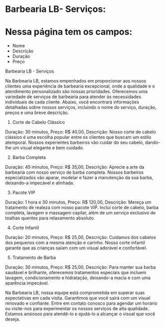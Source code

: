 # Barbearia LB- Serviços:

# Nessa página tem os campos:

* Nome
* Descrição
* Duração
* Preço


Barbearia LB - Serviços

Na Barbearia LB, estamos empenhados em proporcionar aos nossos clientes uma experiência de barbearia excepcional, onde a qualidade e o atendimento personalizado são nossas prioridades. Oferecemos uma variedade de serviços de barbearia para atender às necessidades individuais de cada cliente. Abaixo, você encontrará informações detalhadas sobre nossos serviços, incluindo o nome do serviço, duração, preços e uma breve descrição.

1. Corte de Cabelo Clássico

Duração: 30 minutos,
Preço: R$ 40,00,
Descrição: Nosso corte de cabelo clássico é uma escolha popular entre os clientes que buscam um estilo atemporal. Nossos experientes barbeiros vão cuidar do seu cabelo, dando-lhe um visual elegante e bem cuidado.

2. Barba Completa

Duração: 45 minutos,
Preço: R$ 35,00,
Descrição: Aprecie a arte da barbearia com nosso serviço de barba completa. Nossos barbeiros especializados vão aparar, modelar e fazer a manutenção da sua barba, deixando-a impecável e alinhada.

3. Pacote VIP

Duração: 1 hora e 30 minutos,
Preço: R$ 120,00,
Descrição: Mereça um tratamento de realeza com nosso pacote VIP. Inclui corte de cabelo, barba completa, lavagem e massagem capilar, além de um serviço exclusivo de toalhas quentes para relaxamento absoluto.

4. Corte Infantil

Duração: 20 minutos,
Preço: R$ 25,00,
Descrição: Cuidamos dos cabelos dos pequenos com a mesma atenção e carinho. Nosso corte infantil garante que as crianças saiam com um visual adorável e confortável.

5. Tratamento de Barba

Duração: 30 minutos,
Preço: R$ 25,00,
Descrição: Para manter sua barba saudável e brilhante, oferecemos tratamentos especiais que incluem lavagem, condicionamento e hidratação, deixando-a macia e com uma aparência impecável.

Na Barbearia LB, nossa equipe está comprometida em superar suas expectativas em cada visita. Garantimos que você sairá com um visual renovado e confiante. Entre em contato conosco para agendar um horário ou visite-nos para experimentar os nossos serviços de alta qualidade. Estamos ansiosos para atendê-lo e ajudá-lo a alcançar o visual que você deseja.




